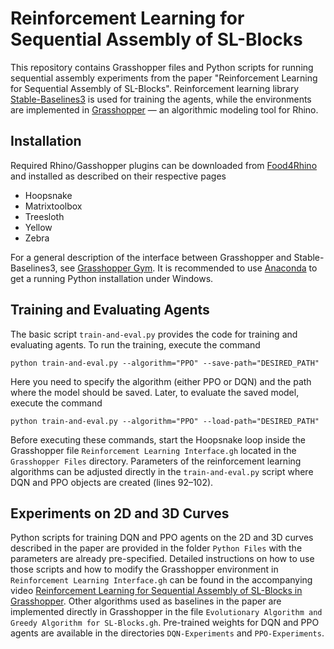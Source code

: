 # Reinforcement Learning for Sequential Assembly of SL-Blocks

This repository contains Grasshopper files and Python scripts for running sequential assembly
experiments from the paper "Reinforcement Learning for Sequential Assembly of SL-Blocks".
Reinforcement learning library [Stable-Baselines3](https://github.com/DLR-RM/stable-baselines3)
is used for training the agents, while the environments are implemented
in [Grasshopper](https://www.grasshopper3d.com/) — an algorithmic modeling tool for Rhino.


## Installation

Required Rhino/Gasshopper plugins can be downloaded from [Food4Rhino](https://www.food4rhino.com/)
and installed as described on their respective pages
* Hoopsnake
* Matrixtoolbox
* Treesloth
* Yellow
* Zebra

For a general description of the interface between Grasshopper and Stable-Baselines3,
see [Grasshopper Gym](https://github.com/b4be1/gh_gym). It is recommended to use
[Anaconda](https://www.anaconda.com/products/individual#Downloads) to get a running Python
installation under Windows.


## Training and Evaluating Agents

The basic script `train-and-eval.py` provides the code for training and evaluating agents.
To run the training, execute the command
```
python train-and-eval.py --algorithm="PPO" --save-path="DESIRED_PATH"
```
Here you need to specify the algorithm (either PPO or DQN) and the path where the model should be
saved. Later, to evaluate the saved model, execute the command
```
python train-and-eval.py --algorithm="PPO" --load-path="DESIRED_PATH"
```
Before executing these commands, start the Hoopsnake loop inside the Grasshopper file
`Reinforcement Learning Interface.gh` located in the `Grasshopper Files` directory.
Parameters of the reinforcement learning algorithms can be adjusted directly
in the `train-and-eval.py` script where DQN and PPO objects are created (lines 92–102).


## Experiments on 2D and 3D Curves

Python scripts for training DQN and PPO agents on the 2D and 3D curves described in the paper
are provided in the folder `Python Files` with the parameters are already pre-specified.
Detailed instructions on how to use those scripts and how to modify the Grasshopper environment
in `Reinforcement Learning Interface.gh` can be found in the accompanying video
[Reinforcement Learning for Sequential Assembly of SL-Blocks in Grasshopper](https://youtu.be/owHATVWgNk4).
Other algorithms used as baselines in the paper are implemented directly in Grasshopper
in the file `Evolutionary Algorithm and Greedy Algorithm for SL-Blocks.gh`.
Pre-trained weights for DQN and PPO agents are available in the directories
`DQN-Experiments` and `PPO-Experiments`.
